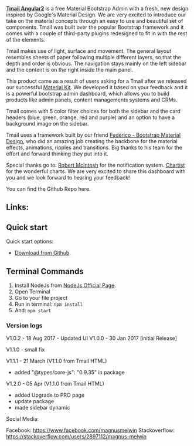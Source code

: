 **[Tmail Angular2](https://www.creative-tim.com/product/material-dashboard-angular2/)** is a free Material Bootstrap Admin with a fresh, new design inspired by Google's Material Design. We are very excited to introduce our take on the material concepts through an easy to use and beautiful set of components. Tmail was built over the popular Bootstrap framework and it comes with a couple of third-party plugins redesigned to fit in with the rest of the elements.

Tmail makes use of light, surface and movement. The general layout resembles sheets of paper following multiple different layers, so that the depth and order is obvious. The navigation stays mainly on the left sidebar and the content is on the right inside the main panel.

This product came as a result of users asking for a Tmail after we released our successful [Material Kit](http://www.creative-tim.com/product/material-kit). We developed it based on your feedback and it is a powerful bootstrap admin dashboard, which allows you to build products like admin panels, content managements systems and CRMs.

Tmail comes with 5 color filter choices for both the sidebar and the card headers (blue, green, orange, red and purple) and an option to have a background image on the sidebar.

Tmail uses a framework built by our friend [Federico - Bootstrap Material Design](http://fezvrasta.github.io/bootstrap-material-design/), who did an amazing job creating the backbone for the material effects, animations, ripples and transitions. Big thanks to his team for the effort and forward thinking they put into it.

Special thanks go to:
[Robert McIntosh](https://github.com/mouse0270/bootstrap-notify) for the notification system.
[Chartist](https://gionkunz.github.io/chartist-js/) for the wonderful charts.
We are very excited to share this dashboard with you and we look forward to hearing your feedback!

You can find the Github Repo here.

## Links:

## Quick start

Quick start options:

- [Download from Github](https://github.com/magnusmel/tmail.git).

## Terminal Commands

1. Install NodeJs from [NodeJs Official Page](https://nodejs.org/en).
2. Open Terminal
3. Go to your file project
4. Run in terminal: ```npm install```
5. And: ```npm start```

### Version logs

V1.0.2 - 18 Aug 2017 - Updated UI
V1.0.0 - 30 Jan 2017 [initial Release]

V1.1.0 - small fix

V1.1.1 - 21 March (V1.1.0 from Tmail HTML)
- added "@types/core-js": "0.9.35" in package

V1.2.0 - 05 Apr (V1.1.0 from Tmail HTML)
- added Upgrade to PRO page
- update package
- made sidebar dynamic

Social Media:


Facebook: <https://www.facebook.com/magnusmelwin>
Stackoverflow:  <https://stackoverflow.com/users/2897112/magnus-melwin>

